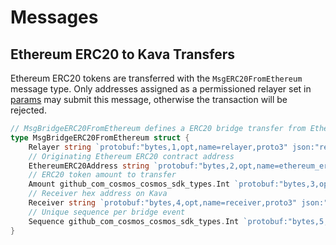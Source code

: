 # Messages

## Ethereum ERC20 to Kava Transfers

Ethereum ERC20 tokens are transferred with the `MsgERC20FromEthereum` message
type. Only addresses assigned as a permissioned relayer set in [params] may
submit this message, otherwise the transaction will be rejected.

```go
// MsgBridgeERC20FromEthereum defines a ERC20 bridge transfer from Ethereum.
type MsgBridgeERC20FromEthereum struct {
	Relayer string `protobuf:"bytes,1,opt,name=relayer,proto3" json:"relayer,omitempty"`
	// Originating Ethereum ERC20 contract address
	EthereumERC20Address string `protobuf:"bytes,2,opt,name=ethereum_erc20_address,json=ethereumErc20Address,proto3" json:"ethereum_erc20_address,omitempty"`
	// ERC20 token amount to transfer
	Amount github_com_cosmos_cosmos_sdk_types.Int `protobuf:"bytes,3,opt,name=amount,proto3,customtype=github.com/cosmos/cosmos-sdk/types.Int" json:"amount"`
	// Receiver hex address on Kava
	Receiver string `protobuf:"bytes,4,opt,name=receiver,proto3" json:"receiver,omitempty"`
	// Unique sequence per bridge event
	Sequence github_com_cosmos_cosmos_sdk_types.Int `protobuf:"bytes,5,opt,name=sequence,proto3,customtype=github.com/cosmos/cosmos-sdk/types.Int" json:"sequence"`
}
```

[params]: 05_params.md
